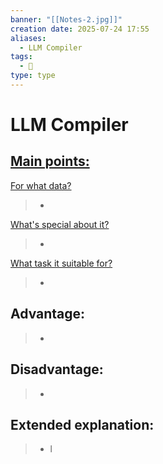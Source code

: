 ```yaml
---
banner: "[[Notes-2.jpg]]"
creation date: 2025-07-24 17:55
aliases:
  - LLM Compiler
tags:
  - 🤖
type: type
---
```

# LLM Compiler


## <u>Main points:</u>
<u>For what data?</u>
> -
<u>What's special about it?</u>
> -
<u>What task it suitable for?</u>
> -

## Advantage:
> - 

## Disadvantage:
> - 

## Extended explanation:
> - l


